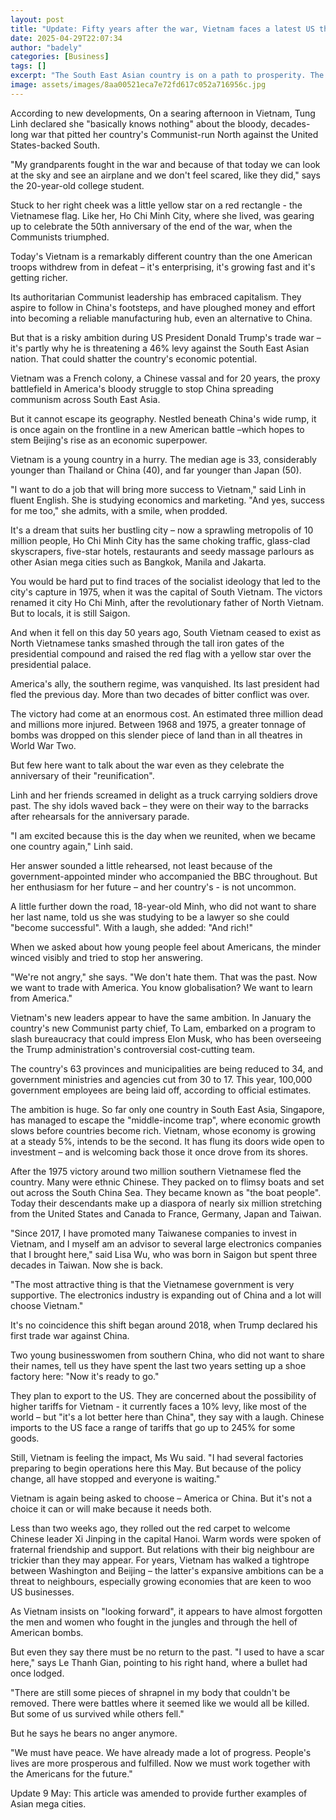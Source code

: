 ```yaml
---
layout: post
title: "Update: Fifty years after the war, Vietnam faces a latest US threat - tariffs"
date: 2025-04-29T22:07:34
author: "badely"
categories: [Business]
tags: []
excerpt: "The South East Asian country is on a path to prosperity. The US-China trade war could change that."
image: assets/images/8aa00521eca7e72fd617c052a716956c.jpg
---
```


According to new developments, On a searing afternoon in Vietnam, Tung Linh declared she "basically knows nothing" about the bloody, decades-long war that pitted her country's Communist-run North against the United States-backed South.

"My grandparents fought in the war and because of that today we can look at the sky and see an airplane and we don't feel scared, like they did," says the 20-year-old college student.

Stuck to her right cheek was a little yellow star on a red rectangle - the Vietnamese flag. Like her, Ho Chi Minh City, where she lived, was gearing up to celebrate the 50th anniversary of the end of the war, when the Communists triumphed.

Today's Vietnam is a remarkably different country than the one American troops withdrew from in defeat – it's enterprising, it's growing fast and it's getting richer.

Its authoritarian Communist leadership has embraced capitalism. They aspire to follow in China's footsteps, and have ploughed money and effort into becoming a reliable manufacturing hub, even an alternative to China. 

But that is a risky ambition during US President Donald Trump's trade war – it's partly why he is threatening a 46% levy against the South East Asian nation. That could shatter the country's economic potential.

Vietnam was a French colony, a Chinese vassal and for 20 years, the proxy battlefield in America's bloody struggle to stop China spreading communism across South East Asia.

But it cannot escape its geography. Nestled beneath China's wide rump, it is once again on the frontline in a new American battle –which hopes to stem Beijing's rise as an economic superpower.

Vietnam is a young country in a hurry. The median age is 33, considerably younger than Thailand or China (40), and far younger than Japan (50).

"I want to do a job that will bring more success to Vietnam," said Linh in fluent English. She is studying economics and marketing. "And yes, success for me too," she admits, with a smile, when prodded.

It's a dream that suits her bustling city – now a sprawling metropolis of 10 million people, Ho Chi Minh City has the same choking traffic, glass-clad skyscrapers, five-star hotels, restaurants and seedy massage parlours as other Asian mega cities such as Bangkok, Manila and Jakarta.

You would be hard put to find traces of the socialist ideology that led to the city's capture in 1975, when it was the capital of South Vietnam. The victors renamed it city Ho Chi Minh, after the revolutionary father of North Vietnam. But to locals, it is still Saigon. 

And when it fell on this day 50 years ago, South Vietnam ceased to exist as North Vietnamese tanks smashed through the tall iron gates of the presidential compound and raised the red flag with a yellow star over the presidential palace.

America's ally, the southern regime, was vanquished. Its last president had fled the previous day. More than two decades of bitter conflict was over. 

The victory had come at an enormous cost. An estimated three million dead and millions more injured. Between 1968 and 1975, a greater tonnage of bombs was dropped on this slender piece of land than in all theatres in World War Two.

But few here want to talk about the war even as they celebrate the anniversary of their "reunification".

Linh and her friends screamed in delight as a truck carrying soldiers drove past. The shy idols waved back – they were on their way to the barracks after rehearsals for the anniversary parade.

"I am excited because this is the day when we reunited, when we became one country again," Linh said.

Her answer sounded a little rehearsed, not least because of the government-appointed minder who accompanied the BBC throughout. But her enthusiasm for her future – and her country's - is not uncommon.

A little further down the road, 18-year-old Minh, who did not want to share her last name, told us she was studying to be a lawyer so she could "become successful".  With a laugh, she added: "And rich!"

When we asked about how young people feel about Americans, the minder winced visibly and tried to stop her answering.

"We're not angry," she says. "We don't hate them. That was the past. Now we want to trade with America. You know globalisation? We want to learn from America."

Vietnam's new leaders appear to have the same ambition. In January the country's new Communist party chief, To Lam, embarked on a program to slash bureaucracy that could impress Elon Musk, who has been overseeing the Trump administration's controversial cost-cutting team.

The country's 63 provinces and municipalities are being reduced to 34, and government ministries and agencies cut from 30 to 17. This year, 100,000 government employees are being laid off, according to official estimates.

The ambition is huge. So far only one country in South East Asia, Singapore, has managed to escape the "middle-income trap", where economic growth slows before countries become rich. Vietnam, whose economy is growing at a steady 5%, intends to be the second. It has flung its doors wide open to investment – and is welcoming back those it once drove from its shores.

After the 1975 victory around two million southern Vietnamese fled the country. Many were ethnic Chinese. They packed on to flimsy boats and set out across the South China Sea. They became known as "the boat people". Today their descendants make up a diaspora of nearly six million stretching from the United States and Canada to France, Germany, Japan and Taiwan.

"Since 2017, I have promoted many Taiwanese companies to invest in Vietnam, and I myself am an advisor to several large electronics companies that I brought here," said Lisa Wu, who was born in Saigon but spent three decades in Taiwan. Now she is back.

"The most attractive thing is that the Vietnamese government is very supportive. The electronics industry is expanding out of China and a lot will choose Vietnam."

It's no coincidence this shift began around 2018, when Trump declared his first trade war against China.

Two young businesswomen from southern China, who did not want to share their names, tell us they have spent the last two years setting up a shoe factory here: "Now it's ready to go."

They plan to export to the US. They are concerned about the possibility of higher tariffs for Vietnam - it currently faces a 10% levy, like most of the world – but "it's a lot better here than China", they say with a laugh. Chinese imports to the US face a range of tariffs that go up to 245% for some goods.

Still, Vietnam is feeling the impact, Ms Wu said. "I had several factories preparing to begin operations here this May. But because of the policy change, all have stopped and everyone is waiting."

Vietnam is again being asked to choose – America or China. But it's not a choice it can or will make because it needs both.

Less than two weeks ago, they rolled out the red carpet to welcome Chinese leader Xi Jinping in the capital Hanoi. Warm words were spoken of fraternal friendship and support. But relations with their big neighbour are trickier than they may appear. For years, Vietnam has walked a tightrope between Washington and Beijing – the latter's expansive ambitions can be a threat to neighbours, especially growing economies that are keen to woo US businesses.

As Vietnam insists on "looking forward", it appears to have almost forgotten the men and women who fought in the jungles and through the hell of American bombs.

But even they say there must be no return to the past. "I used to have a scar here," says Le Thanh Gian, pointing to his right hand, where a bullet had once lodged.

"There are still some pieces of shrapnel in my body that couldn't be removed. There were battles where it seemed like we would all be killed. But some of us survived while others fell."

But he says he bears no anger anymore.

"We must have peace. We have already made a lot of progress. People's lives are more prosperous and fulfilled. Now we must work together with the Americans for the future."

Update 9 May: This article was amended to provide further examples of Asian mega cities.

